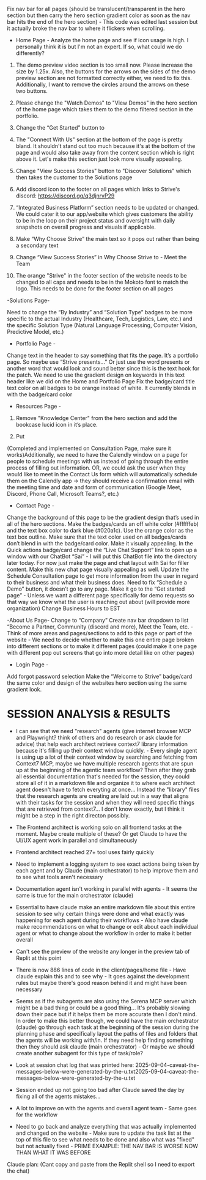 Fix nav bar for all pages (should be translucent/transparent in the hero section but then carry the hero section gradient color as soon as the nav bar hits the end of the hero section) - This code was edited last session but it actually broke the nav bar to where it flickers when scrolling.

- Home Page - 
Analyze the home page and see if icon usage is high. I personally think it is but I'm not an expert. If so, what could we do differently?



1. The demo preview video section is too small now. Please increase the size by 1.25x. Also, the buttons for the arrows on the sides of the demo preview section are not formatted correctly either, we need to fix this. Additionally, I want to remove the circles around the arrows on these two buttons.

2. Please change the "Watch Demos" to "View Demos" in the hero section of the home page which takes them to the demo filtered section in the portfolio.

3. Change the “Get Started” button to 

4. The "Connect With Us" section at the bottom of the page is pretty bland. It shouldn't stand out too much because it's at the bottom of the page and would also take away from the content section which is right above it. Let's make this section just look more visually appealing. 

5.  Change "View Success Stories" button to "Discover Solutions" which then takes the customer to the Solutions page

6. Add discord icon to the footer on all pages which links to Strive's discord: https://discord.gg/q3djnrvP29

7. “Integrated Business Platform” section needs to be updated or changed. We could cater it to our app/website which gives customers the ability to be in the loop on their project status and oversight with daily snapshots on overall progress and visuals if applicable.
8. Make “Why Choose Strive” the main text so it pops out rather than being a secondary text 
9. Change “View Success Stories” in Why Choose Strive to - Meet the Team

4. The orange "Strive" in the footer section of the website needs to be changed to all caps and needs to be in the Mokoto font to match the logo. This needs to be done for the footer section on all pages 

-Solutions Page-

Need to change the “By Industry” and “Solution Type” badges to be more specific to the actual Industry (Healthcare, Tech, Logistics, Law, etc.) and the specific Solution Type (Natural Language Processing, Computer Vision, Predictive Model, etc.)

- Portfolio Page -

Change text in the header to say something that fits the page. It’s a portfolio page. So maybe use “Strive presents…” Or just use the word presents or another word that would look and sound better since this is the text hook for the patch. We need to use the gradient design on keywords in this text header like we did on the Home and Portfolio Page
Fix the badge/card title text color on all badges to be orange instead of white. It currently blends in with the badge/card color

- Resources Page - 

1. Remove "Knowledge Center" from the hero section and add the bookcase lucid icon in it’s place.

2. Put

(Completed and implemented on Consultation Page, make sure it works)Additionally, we need to have the Calendly window on a page for people to schedule meetings with us instead of going through the entire process of filling out information.
OR, we could ask the user when they would like to meet in the Contact Us form which will automatically schedule them on the Calendly app -> they should receive a confirmation email with the meeting time and date and form of communication (Google Meet, Discord, Phone Call, Microsoft Teams?, etc.)

- Contact Page - 

Change the background of this page to be the gradient design that’s used in all of the hero sections. Make the badges/cards an off white color (#ffffffeb) and the text box color to dark blue (#020a1c). Use the orange color as the text box outline. Make sure that the text color used on all badges/cards don’t blend in with the badge/card color. Make it visually appealing.
In the Quick actions badge/card change the “Live Chat Support” link to open up a window with our ChatBot “Sai” - I will put this ChatBot file into the directory later today. For now just make the page and chat layout with Sai for filler content. Make this new chat page visually appealing as well.
Update the Schedule Consultation page to get more information from the user in regard to their business and what their business does.
Need to fix “Schedule a Demo” button, it doesn’t go to any page. Make it go to the “Get started page” - Unless we want a different page specifically for demo requests so that way we know what the user is reaching out about (will provide more organization)
Change Business Hours to EST

-About Us Page-
Change to “Company”
Create nav bar dropdown to list “Become a Partner, Community (discord and more), Meet the Team, etc. - Think of more areas and pages/sections to add to this page or part of the website - We need to decide whether to make this one entire page broken into different sections or to make it different pages (could make it one page with different pop out screens that go into more detail like on other pages)

- Login Page - 

Add forgot password selection
Make the “Welcome to Strive” badge/card the same color and design of the websites hero section using the same gradient look.




# SESSION ANALYSIS & RESULTS #
- I can see that we need "research" agents (give internet browser MCP and Playwright? think of others and do research or ask claude for advice) that help each architect retrieve context7 library information because it's filling up their context window quickly. - Every single agent is using up a lot of their context window by searching and fetching from Context7 MCP, maybe we have multiple research agents that are spun up at the beginning of the agentic team workflow? Then after they grab all essential documentation that's needed for the session, they could store all of it in a markdown file and organize it to where each architect agent doesn't have to fetch everyting at once... Instead the "library" files that the research agents are creating are laid out in a way that aligns with their tasks for the session and when they will need specific things that are retrieved from context7... I don't know exactly, but I think it might be a step in the right directon possibly.

- The Frontend architect is working solo on all frontend tasks at the moment. Maybe create multiple of these? Or get Claude to have the UI/UX agent work in parallel and simultaneously

- Frontend architect reached 27+ tool uses fairly quickly

- Need to implement a logging system to see exact actions being taken by each agent and by Claude (main orchestrator) to help improve them and to see what tools aren't necessary

- Documentation agent isn't working in parallel with agents - It seems the same is true for the main orchestrator (claude)

- Essential to have claude make an entire markdown file about this entire session to see why certain things were done and what exactly was happening for each agent during their workflows - Also have claude make recommendations on what to change or edit about each individual agent or what to change about the workflow in order to make it better overall

- Can't see the preview of the website any longer in the preview tab of Replit at this point

- There is now 886 lines of code in the client/pages/home file - Have claude explain this and to see why - It goes against the development rules but maybe there's good reason behind it and might have been necessary

- Seems as if the subagents are also using the Serena MCP server which might be a bad thing or could be a good thing... It's probably slowing down their pace but if it helps them be more accurate then I don't mind. In order to make this better though, we could have the main orchestrator (claude) go through each task at the beginning of the session during the planning phase and specifically layout the paths of files and folders that the agents will be working with/in. If they need help finding something then they should ask claude (main orchestrator) - Or maybe we should create another subagent for this type of task/role?

- Look at session chat log that was printed here: 2025-09-04-caveat-the-messages-below-were-generated-by-the-u.txt2025-09-04-caveat-the-messages-below-were-generated-by-the-u.txt

- Session ended up not going too bad after Claude saved the day by fixing all of the agents mistakes...
- A lot to improve on with the agents and overall agent team - Same goes for the workflow

- Need to go back and analyze everything that was actually implemented and changed on the website - Make sure to update the task list at the top of this file to see what needs to be done and also what was "fixed" but not actually fixed - PRIME EXAMPLE: THE NAV BAR IS WORSE NOW THAN WHAT IT WAS BEFORE 


Claude plan: (Cant copy and paste from the Replit shell so I need to export the chat)
